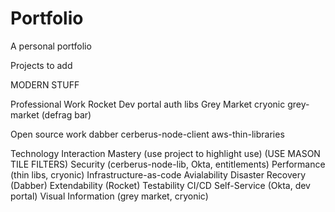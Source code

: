 # Portfolio

A personal portfolio

Projects to add

MODERN STUFF

Professional Work
  Rocket
  Dev portal
  auth libs
  Grey Market
  cryonic
  grey-market (defrag bar)

Open source work
  dabber
  cerberus-node-client
  aws-thin-libraries

Technology Interaction Mastery (use project to highlight use) (USE MASON TILE FILTERS)
Security (cerberus-node-lib, Okta, entitlements)
Performance (thin libs, cryonic)
Infrastructure-as-code
Avialability
Disaster Recovery (Dabber)
Extendability (Rocket)
Testability
CI/CD
Self-Service (Okta, dev portal)
Visual Information (grey market, cryonic)
